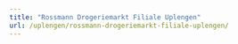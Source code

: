 ```yaml
---
title: "Rossmann Drogeriemarkt Filiale Uplengen"
url: /uplengen/rossmann-drogeriemarkt-filiale-uplengen/
---
```

